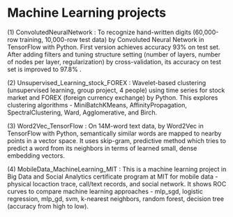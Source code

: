 # Machine Learning projects

(1) ConvolutedNeuralNetwork : To recognize hand-written digits (60,000-row training, 10,000-row test data) by Convoluted Neural Network in TensorFlow with Python. First version achieves accuracy 93% on test set. After adding filters and tuning structure setting (number of layers, number of nodes per layer, regularization) by cross-validation, its accuracy on test set is improved to 97.8% .

(2) Unsupervised_Learning_stock_FOREX : Wavelet-based clustering (unsupervised learning, group project, 4 people) using time series for stock market and FOREX (foreign currency exchange) by Python. This explores clustering algorithms - MiniBatchKMeans, AffinityPropagation, SpectralClustering, Ward, Agglomerative, and Birch.

(3) Word2Vec_TensorFlow : On 14M-word text data, by Word2Vec in TensorFlow with Python, semantically similar words are mapped to nearby points in a vector space. It uses skip-gram, predictive method which tries to predict a word from its neighbors in terms of learned small, dense embedding vectors.

(4) MobileData_MachineLearning_MIT : This is a machine learning project in Big Data and Social Analytics certificate program at MIT for mobile data - physical locaction trace, call/text records, and social network. It shows ROC curves to compare machine learning approaches - mlp_sgd, logistic regression, mlp_gd, svm, k-nearest neighbors, random forest, decision tree (accuracy from high to low).
